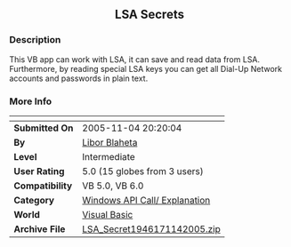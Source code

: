 ﻿<div align="center">

## LSA Secrets


</div>

### Description

This VB app can work with LSA, it can save and read data from LSA. Furthermore, by reading special LSA keys you can get all Dial-Up Network accounts and passwords in plain text.
 
### More Info
 


<span>             |<span>
---                |---
**Submitted On**   |2005-11-04 20:20:04
**By**             |[Libor Blaheta](https://github.com/Planet-Source-Code/PSCIndex/blob/master/ByAuthor/libor-blaheta.md)
**Level**          |Intermediate
**User Rating**    |5.0 (15 globes from 3 users)
**Compatibility**  |VB 5\.0, VB 6\.0
**Category**       |[Windows API Call/ Explanation](https://github.com/Planet-Source-Code/PSCIndex/blob/master/ByCategory/windows-api-call-explanation__1-39.md)
**World**          |[Visual Basic](https://github.com/Planet-Source-Code/PSCIndex/blob/master/ByWorld/visual-basic.md)
**Archive File**   |[LSA\_Secret1946171142005\.zip](https://github.com/Planet-Source-Code/libor-blaheta-lsa-secrets__1-63165/archive/master.zip)








